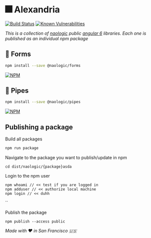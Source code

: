 # :fireworks: Alexandria 
[![Build Status](https://travis-ci.org/naologic/alexandria.svg?branch=master)](https://travis-ci.org/naologic/alexandria)
[![Known Vulnerabilities](https://snyk.io/test/github/naologic/alexandria/badge.svg?targetFile=package.json)](https://snyk.io/test/github/naologic/alexandria?targetFile=package.json)

_This is a collection of [naologic](https://naologic.com) public [angular 6](https://angular.io/) libraries. Each one is published as an individual npm package_


## :page_with_curl: Forms

```bash
npm install --save @naologic/forms
```
[![NPM](https://nodei.co/npm/@naologic/forms.png)](https://nodei.co/npm/@naologic/forms/)


## :page_with_curl: Pipes

```bash
npm install --save @naologic/pipes
```
[![NPM](https://nodei.co/npm/@naologic/pipes.png)](https://nodei.co/npm/@naologic/pipes/)


## Publishing a package

Build all packages
```bash
npm run package
```

Navigate to the package you want to publish/update in npm
```$xslt
cd dist/naologic/{package}asda
```

Login to the npm user
```
npm whoami // << test if you are logged in
npm adduser // << authorize local machine
npm login // << duhh
```

``

Publish the package 
```$xslt
npm publish --access public
```


_Made with :heart: in San Francisco :us:_
